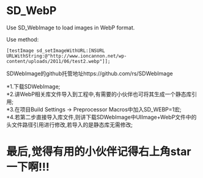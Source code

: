 # SD_WebP
Use SD_WebImage to load images in WebP format.

Use method:

    [testImage sd_setImageWithURL:[NSURL URLWithString:@"http://www.ioncannon.net/wp-content/uploads/2011/06/test2.webp"]];


SDWebImage的github托管地址https://github.com/rs/SDWebImage

*1.下载SDWebImage;</br>
*2.讲WebP相关库文件导入到工程中,有需要的小伙伴也可将其生成一个静态库引用;</br>
*3.在项目Build Settings -> Preprocessor Macros中加入SD_WEBP=1宏;</br>
*4.若第二步直接导入库文件,则讲下载SDWebImage中UIImage+WebP文件中的头文件路径引用进行修改,若导入的是静态库无需修改;</br>

最后,觉得有用的小伙伴记得右上角star一下啊!!!
=======


